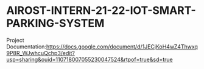 # AIROST-INTERN-21-22-IOT-SMART-PARKING-SYSTEM
Project Documentation:https://docs.google.com/document/d/1JECjKoH4wZ4Thwxq9P8R_WJwhcuQchp3/edit?usp=sharing&ouid=110718007055230047524&rtpof=true&sd=true
